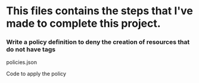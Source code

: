 # This files contains the steps that I've made to complete this project.

### Write a policy definition to deny the creation of resources that do not have tags
policies.json

Code to apply the policy
